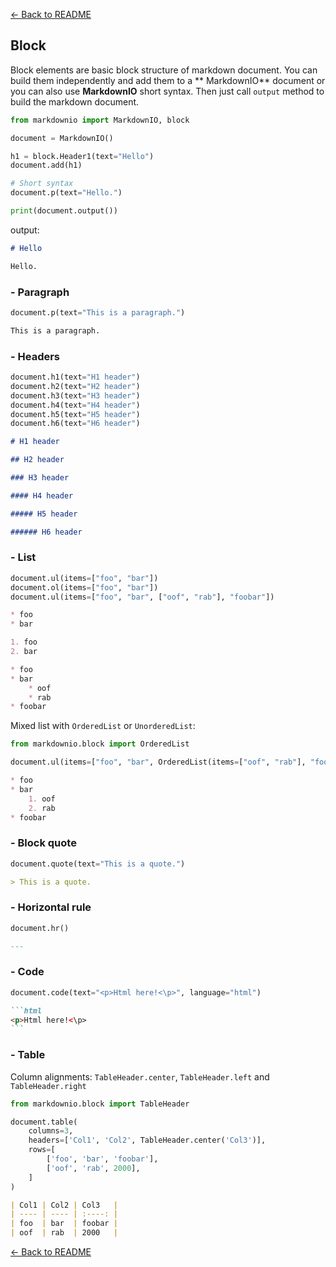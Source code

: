 [← Back to README](../README.md)

## Block

Block elements are basic block structure of markdown document. You can build them independently and add them to a **
MarkdownIO** document or you can also use **MarkdownIO** short syntax. Then just call `output` method to build the
markdown document.

```python
from markdownio import MarkdownIO, block

document = MarkdownIO()

h1 = block.Header1(text="Hello")
document.add(h1)

# Short syntax
document.p(text="Hello.")

print(document.output())
```

output:

```markdown
# Hello

Hello.
```

### - Paragraph

```python
document.p(text="This is a paragraph.")
```

```markdown
This is a paragraph.
```

### - Headers

```python
document.h1(text="H1 header")
document.h2(text="H2 header")
document.h3(text="H3 header")
document.h4(text="H4 header")
document.h5(text="H5 header")
document.h6(text="H6 header")
```

```markdown
# H1 header

## H2 header

### H3 header

#### H4 header

##### H5 header

###### H6 header
```

### - List

```python
document.ul(items=["foo", "bar"])
document.ol(items=["foo", "bar"])
document.ul(items=["foo", "bar", ["oof", "rab"], "foobar"])
```

```markdown
* foo
* bar

1. foo
2. bar

* foo
* bar
    * oof
    * rab
* foobar
```

Mixed list with `OrderedList` or `UnorderedList`:

```python
from markdownio.block import OrderedList

document.ul(items=["foo", "bar", OrderedList(items=["oof", "rab"], "foobar")])
```

```markdown
* foo
* bar
    1. oof
    2. rab
* foobar
```

### - Block quote

```python
document.quote(text="This is a quote.")
```

```markdown
> This is a quote.
```

### - Horizontal rule

```python
document.hr()
```

```markdown
---
```

### - Code

```python
document.code(text="<p>Html here!<\p>", language="html")
```

~~~markdown
```html
<p>Html here!<\p>
```
~~~

### - Table

Column alignments: `TableHeader.center`, `TableHeader.left` and `TableHeader.right`

```python
from markdownio.block import TableHeader

document.table(
    columns=3,
    headers=['Col1', 'Col2', TableHeader.center('Col3')],
    rows=[
        ['foo', 'bar', 'foobar'],
        ['oof', 'rab', 2000],
    ]
)
```

```markdown
| Col1 | Col2 | Col3   |
| ---- | ---- | :----: |
| foo  | bar  | foobar |
| oof  | rab  | 2000   |
```

[← Back to README](../README.md)